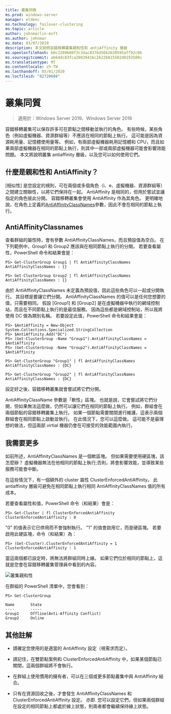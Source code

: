 ```yaml
---
title: 叢集同質
ms.prod: windows-server
manager: eldenc
ms.technology: failover-clustering
ms.topic: article
author: johnmarlin-msft
ms.author: johnmar
ms.date: 03/07/2019
description: 本文說明容錯移轉叢集親和性和 antiAffinity 層級
ms.openlocfilehash: b0c2209680f3c34ac8376d5662620595aff92c0b
ms.sourcegitcommit: ab64dc83fca28039416c26226815502d0193500c
ms.translationtype: MT
ms.contentlocale: zh-TW
ms.lasthandoff: 05/01/2020
ms.locfileid: "82720608"
---
```

# <a name="cluster-affinity"></a>叢集同質

> 適用於：Windows Server 2019、Windows Server 2016

容錯移轉叢集可以保存許多可在節點之間移動並執行的角色。 有些時候，某些角色（例如虛擬機器、資源群組等）不應該在相同的節點上執行。  這可能是因為資源耗用量、記憶體使用量等。 例如，有兩部虛擬機器耗用記憶體和 CPU，而且如果兩部虛擬機器在相同的節點上執行，則其中一部或兩部虛擬機器可能會影響效能問題。  本文將說明叢集 antiaffinity 層級，以及您可以如何使用它們。

## <a name="what-is-affinity-and-antiaffinity"></a>什麼是親和性和 AntiAffinity？

[相似性] 是您設定的規則，可在兩個或多個角色（i、e、虛擬機器、資源群組等）之間建立關聯性，以將它們保持在一起。  AntiAffinity 是相同的，但用於嘗試並讓指定的角色彼此分開。 容錯移轉叢集會使用 AntiAffinity 作為其角色。  更明確地說，在角色上定義的[AntiAffinityClassNames](https://docs.microsoft.com/previous-versions/windows/desktop/mscs/groups-antiaffinityclassnames)參數，因此不會在相同的節點上執行。  

## <a name="antiaffinityclassnames"></a>AntiAffinityClassnames

查看群組的屬性時，會有參數 AntiAffinityClassNames，而且預設值為空白。  在下列範例中，Group1 和 Group2 應該與在相同節點上執行的分開。  若要查看屬性，PowerShell 命令和結果會是：

    PS> Get-ClusterGroup Group1 | fl AntiAffinityClassNames
    AntiAffinityClassNames : {}

    PS> Get-ClusterGroup Group2 | fl AntiAffinityClassNames
    AntiAffinityClassNames : {}

由於 AntiAffinityClassNames 未定義為預設值，因此這些角色可以一起或分開執行。  其目標是要讓它們分開。  AntiAffinityClassNames 的值可以是任何您想要的值，只需要相同。  假設 [Group1] 和 [Group2] 是在虛擬機器中執行的網域控制站，而且在不同節點上執行的是最佳服務。  因為這些都是網域控制站，所以我將使用 DC 做為類別名稱。  若要設定此值，PowerShell 命令和結果會是：

    PS> $AntiAffinity = New-Object System.Collections.Specialized.StringCollection
    PS> $AntiAffinity.Add("DC")
    PS> (Get-ClusterGroup -Name "Group1").AntiAffinityClassNames = $AntiAffinity
    PS> (Get-ClusterGroup -Name "Group2").AntiAffinityClassNames = $AntiAffinity

    PS> Get-ClusterGroup "Group1" | fl AntiAffinityClassNames
    AntiAffinityClassNames : {DC}

    PS> Get-ClusterGroup "Group2" | fl AntiAffinityClassNames
    AntiAffinityClassNames : {DC}

設定好之後，容錯移轉叢集就會嘗試將它們分開。  

AntiAffinityClassName 參數是「軟性」區塊。  也就是說，它會嘗試將它們分開，但如果無法這麼做，仍然可以讓它們在相同的節點上執行。  例如，群組會在兩個節點的容錯移轉叢集上執行。  如果一個節點需要關閉進行維護，這表示兩個群組會在相同節點上啟動並執行。  在此情況下，您可以這麼做。  這可能不是最理想的做法，但這兩部 virtial 機器仍會在可接受的效能範圍內執行。

## <a name="i-need-more"></a>我需要更多

如前所述，AntiAffinityClassNames 是一個軟區塊。  但如果需要使用硬區塊，該怎麼辦？  虛擬機器無法在他相同的節點上執行;否則，將會影響效能，並導致某些服務可能會中斷。

在這些情況下，有一個額外的 cluster 屬性 ClusterEnforcedAntiAffinity。  此 antiaffinity 層級可避免在相同節點上執行相同 AntiAffinityClassNames 值的所有成本。

若要查看屬性和值，PowerShell 命令（和結果）會是：

    PS> Get-Cluster | fl ClusterEnforcedAntiAffinity
    ClusterEnforcedAntiAffinity : 0

"0" 的值表示它已停用而不會強制執行。  "1" 的值會啟用它，而是硬區塊。  若要啟用此硬區塊，命令（和結果）為：

    PS> (Get-Cluster).ClusterEnforcedAntiAffinity = 1
    ClusterEnforcedAntiAffinity : 1

當這兩個都已設定時，將無法將群組同時上線。  如果它們位於相同的節點上，這就是您會在容錯移轉叢集管理員中看到的內容。

![叢集親和性](media/Cluster-Affinity/Cluster-Affinity-1.png)

在群組的 PowerShell 清單中，您會看到：

    PS> Get-ClusterGroup

    Name       State
    ----       -----
    Group1     Offline(Anti-Affinity Conflict)
    Group2     Online

## <a name="additional-comments"></a>其他註解

- 請確定您使用的是適當的 AntiAffinity 設定（視需求而定）。
- 請記住，在雙節點案例和 ClusterEnforcedAntiAffinity 中，如果某個節點已關閉，這兩個群組將不會執行。  

- 在群組上使用慣用的擁有者，可以在三個或更多節點叢集中與 AntiAffinity 結合。
- 只有在資源回收之後，才會發生 AntiAffinityClassNames 和 ClusterEnforcedAntiAffinity 設定。 亦即. 您可以設定它們，但如果兩個群組在設定的相同節點上都處於線上狀態，則兩者都會繼續保持線上狀態。

